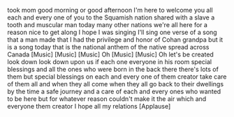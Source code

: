 
took mom
good morning or good afternoon
I&#39;m here to welcome you all each and
every one of you to the Squamish nation
shared with a slave a tooth and muscular
man today many other nations we&#39;re all
here for a reason
nice to get along I hope I was singing
I&#39;ll sing one verse of a song that a man
made that I had the privilege and honor
of Cohan grandpa but it is a song today
that is the national anthem of the
native spread across Canada
[Music]
[Music]
[Music]
Oh
[Music]
[Music]
Oh
let&#39;s be created look down look down
upon us if each one everyone in his room
special blessings and all the ones who
were born in the back there there&#39;s lots
of them but special blessings on each
and every one of them creator take care
of them all and when they all come when
they all go back to their dwellings by
the time a safe journey and a care of
each and every ones who wanted to be
here but for whatever reason couldn&#39;t
make it the air which and everyone them
creator I hope all my relations
[Applause]
